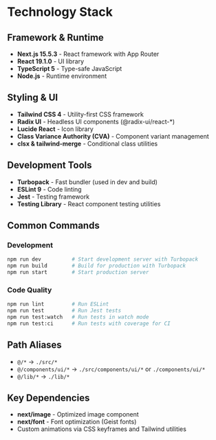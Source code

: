 # Technology Stack

## Framework & Runtime
- **Next.js 15.5.3** - React framework with App Router
- **React 19.1.0** - UI library
- **TypeScript 5** - Type-safe JavaScript
- **Node.js** - Runtime environment

## Styling & UI
- **Tailwind CSS 4** - Utility-first CSS framework
- **Radix UI** - Headless UI components (@radix-ui/react-*)
- **Lucide React** - Icon library
- **Class Variance Authority (CVA)** - Component variant management
- **clsx & tailwind-merge** - Conditional class utilities

## Development Tools
- **Turbopack** - Fast bundler (used in dev and build)
- **ESLint 9** - Code linting
- **Jest** - Testing framework
- **Testing Library** - React component testing utilities

## Common Commands

### Development
```bash
npm run dev          # Start development server with Turbopack
npm run build        # Build for production with Turbopack
npm run start        # Start production server
```

### Code Quality
```bash
npm run lint         # Run ESLint
npm run test         # Run Jest tests
npm run test:watch   # Run tests in watch mode
npm run test:ci      # Run tests with coverage for CI
```

## Path Aliases
- `@/*` → `./src/*`
- `@/components/ui/*` → `./src/components/ui/*` or `./components/ui/*`
- `@/lib/*` → `./lib/*`

## Key Dependencies
- **next/image** - Optimized image component
- **next/font** - Font optimization (Geist fonts)
- Custom animations via CSS keyframes and Tailwind utilities